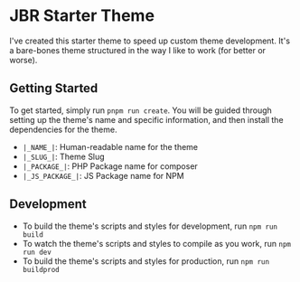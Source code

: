 # JBR Starter Theme

I've created this starter theme to speed up custom theme development. It's a bare-bones theme structured in the way I like to work (for better or worse).

## Getting Started

To get started, simply run `pnpm run create`. You will be guided through setting up the theme's name and specific information, and then install the dependencies for the theme.

- `|_NAME_|`: Human-readable name for the theme
- `|_SLUG_|`: Theme Slug
- `|_PACKAGE_|`: PHP Package name for composer
- `|_JS_PACKAGE_|`: JS Package name for NPM

## Development

- To build the theme's scripts and styles for development, run `npm run build`
- To watch the theme's scripts and styles to compile as you work, run `npm run dev`
- To build the theme's scripts and styles for production, run `npm run buildprod`